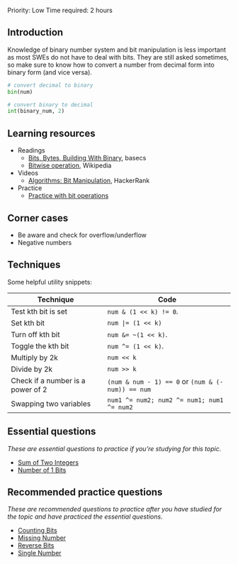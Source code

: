 Priority: Low
Time required: 2 hours

## Introduction

Knowledge of binary number system and bit manipulation is less important as most SWEs do not have to deal with bits. They are still asked sometimes, so make sure to know how to convert a number from decimal form into binary form (and vice versa).

```python
# convert decimal to binary
bin(num)

# convert binary to decimal
int(binary_num, 2)
```
## Learning resources
- Readings
    - [Bits, Bytes, Building With Binary](https://medium.com/basecs/bits-bytes-building-with-binary-13cb4289aafa), basecs
    - [Bitwise operation](https://en.wikipedia.org/wiki/Bitwise_operation), Wikipedia
- Videos
    - [Algorithms: Bit Manipulation](https://www.youtube.com/watch?v=NLKQEOgBAnw), HackerRank
- Practice
    - [Practice with bit operations](https://pconrad.github.io/old_pconrad_cs16/topics/bitOps/)

## Corner cases
- Be aware and check for overflow/underflow
- Negative numbers

## Techniques

Some helpful utility snippets:

|Technique|Code|
|---|---|
|Test kth bit is set|`num & (1 << k) != 0`.|
|Set kth bit|`num \|= (1 << k)`|
|Turn off kth bit|`num &= ~(1 << k)`.|
|Toggle the kth bit|`num ^= (1 << k)`.|
|Multiply by 2k|`num << k`|
|Divide by 2k|`num >> k`|
|Check if a number is a power of 2|`(num & num - 1) == 0` or `(num & (-num)) == num`|
|Swapping two variables|`num1 ^= num2; num2 ^= num1; num1 ^= num2`|

## Essential questions

_These are essential questions to practice if you're studying for this topic._

- [Sum of Two Integers](https://leetcode.com/problems/sum-of-two-integers/)
- [Number of 1 Bits](https://leetcode.com/problems/number-of-1-bits/)

## Recommended practice questions

_These are recommended questions to practice after you have studied for the topic and have practiced the essential questions._

- [Counting Bits](https://leetcode.com/problems/counting-bits/)
- [Missing Number](https://leetcode.com/problems/missing-number/)
- [Reverse Bits](https://leetcode.com/problems/reverse-bits/)
- [Single Number](https://leetcode.com/problems/single-number/)